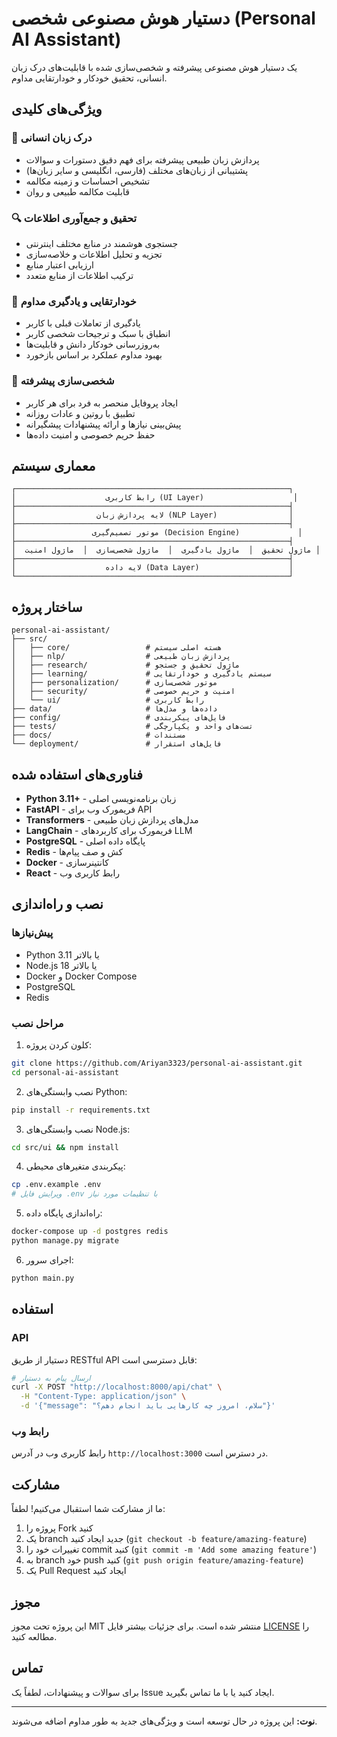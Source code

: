 # دستیار هوش مصنوعی شخصی (Personal AI Assistant)

یک دستیار هوش مصنوعی پیشرفته و شخصی‌سازی شده با قابلیت‌های درک زبان انسانی، تحقیق خودکار و خودارتقایی مداوم.

## ویژگی‌های کلیدی

### 🧠 درک زبان انسانی
- پردازش زبان طبیعی پیشرفته برای فهم دقیق دستورات و سوالات
- پشتیبانی از زبان‌های مختلف (فارسی، انگلیسی و سایر زبان‌ها)
- تشخیص احساسات و زمینه مکالمه
- قابلیت مکالمه طبیعی و روان

### 🔍 تحقیق و جمع‌آوری اطلاعات
- جستجوی هوشمند در منابع مختلف اینترنتی
- تجزیه و تحلیل اطلاعات و خلاصه‌سازی
- ارزیابی اعتبار منابع
- ترکیب اطلاعات از منابع متعدد

### 🚀 خودارتقایی و یادگیری مداوم
- یادگیری از تعاملات قبلی با کاربر
- انطباق با سبک و ترجیحات شخصی کاربر
- به‌روزرسانی خودکار دانش و قابلیت‌ها
- بهبود مداوم عملکرد بر اساس بازخورد

### 🎯 شخصی‌سازی پیشرفته
- ایجاد پروفایل منحصر به فرد برای هر کاربر
- تطبیق با روتین و عادات روزانه
- پیش‌بینی نیازها و ارائه پیشنهادات پیشگیرانه
- حفظ حریم خصوصی و امنیت داده‌ها

## معماری سیستم

```
┌─────────────────────────────────────────────────────────────┐
│                    رابط کاربری (UI Layer)                    │
├─────────────────────────────────────────────────────────────┤
│                  لایه پردازش زبان (NLP Layer)                │
├─────────────────────────────────────────────────────────────┤
│                 موتور تصمیم‌گیری (Decision Engine)             │
├─────────────────────────────────────────────────────────────┤
│  ماژول تحقیق  │  ماژول یادگیری  │  ماژول شخصی‌سازی  │  ماژول امنیت │
├─────────────────────────────────────────────────────────────┤
│                    لایه داده (Data Layer)                    │
└─────────────────────────────────────────────────────────────┘
```

## ساختار پروژه

```
personal-ai-assistant/
├── src/
│   ├── core/                 # هسته اصلی سیستم
│   ├── nlp/                  # پردازش زبان طبیعی
│   ├── research/             # ماژول تحقیق و جستجو
│   ├── learning/             # سیستم یادگیری و خودارتقایی
│   ├── personalization/      # موتور شخصی‌سازی
│   ├── security/             # امنیت و حریم خصوصی
│   └── ui/                   # رابط کاربری
├── data/                     # داده‌ها و مدل‌ها
├── config/                   # فایل‌های پیکربندی
├── tests/                    # تست‌های واحد و یکپارچگی
├── docs/                     # مستندات
└── deployment/               # فایل‌های استقرار
```

## فناوری‌های استفاده شده

- **Python 3.11+** - زبان برنامه‌نویسی اصلی
- **FastAPI** - فریمورک وب برای API
- **Transformers** - مدل‌های پردازش زبان طبیعی
- **LangChain** - فریمورک برای کاربردهای LLM
- **PostgreSQL** - پایگاه داده اصلی
- **Redis** - کش و صف پیام‌ها
- **Docker** - کانتینرسازی
- **React** - رابط کاربری وب

## نصب و راه‌اندازی

### پیش‌نیازها
- Python 3.11 یا بالاتر
- Node.js 18 یا بالاتر
- Docker و Docker Compose
- PostgreSQL
- Redis

### مراحل نصب

1. کلون کردن پروژه:
```bash
git clone https://github.com/Ariyan3323/personal-ai-assistant.git
cd personal-ai-assistant
```

2. نصب وابستگی‌های Python:
```bash
pip install -r requirements.txt
```

3. نصب وابستگی‌های Node.js:
```bash
cd src/ui && npm install
```

4. پیکربندی متغیرهای محیطی:
```bash
cp .env.example .env
# ویرایش فایل .env با تنظیمات مورد نیاز
```

5. راه‌اندازی پایگاه داده:
```bash
docker-compose up -d postgres redis
python manage.py migrate
```

6. اجرای سرور:
```bash
python main.py
```

## استفاده

### API
دستیار از طریق RESTful API قابل دسترسی است:

```bash
# ارسال پیام به دستیار
curl -X POST "http://localhost:8000/api/chat" \
  -H "Content-Type: application/json" \
  -d '{"message": "سلام، امروز چه کارهایی باید انجام دهم؟"}'
```

### رابط وب
رابط کاربری وب در آدرس `http://localhost:3000` در دسترس است.

## مشارکت

ما از مشارکت شما استقبال می‌کنیم! لطفاً:

1. پروژه را Fork کنید
2. یک branch جدید ایجاد کنید (`git checkout -b feature/amazing-feature`)
3. تغییرات خود را commit کنید (`git commit -m 'Add some amazing feature'`)
4. به branch خود push کنید (`git push origin feature/amazing-feature`)
5. یک Pull Request ایجاد کنید

## مجوز

این پروژه تحت مجوز MIT منتشر شده است. برای جزئیات بیشتر فایل [LICENSE](LICENSE) را مطالعه کنید.

## تماس

برای سوالات و پیشنهادات، لطفاً یک Issue ایجاد کنید یا با ما تماس بگیرید.

---

**نوت:** این پروژه در حال توسعه است و ویژگی‌های جدید به طور مداوم اضافه می‌شوند.
